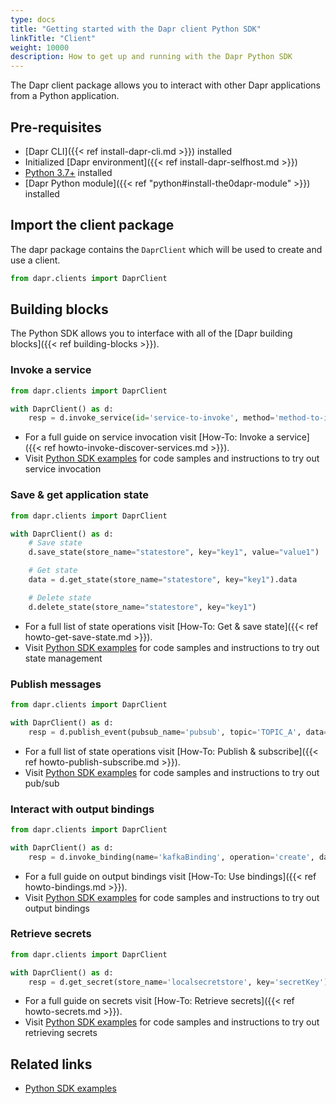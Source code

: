 ```yaml
---
type: docs
title: "Getting started with the Dapr client Python SDK"
linkTitle: "Client"
weight: 10000
description: How to get up and running with the Dapr Python SDK
---
```


The Dapr client package allows you to interact with other Dapr applications from a Python application.

## Pre-requisites

- [Dapr CLI]({{< ref install-dapr-cli.md >}}) installed
- Initialized [Dapr environment]({{< ref install-dapr-selfhost.md >}})
- [Python 3.7+](https://www.python.org/downloads/) installed
- [Dapr Python module]({{< ref "python#install-the0dapr-module" >}}) installed

## Import the client package

The dapr package contains the `DaprClient` which will be used to create and use a client.

```python
from dapr.clients import DaprClient
```

## Building blocks

The Python SDK allows you to interface with all of the [Dapr building blocks]({{< ref building-blocks >}}).

### Invoke a service

```python 
from dapr.clients import DaprClient

with DaprClient() as d:
    resp = d.invoke_service(id='service-to-invoke', method='method-to-invoke', data='{"message":"Hello World"}')
```

- For a full guide on service invocation visit [How-To: Invoke a service]({{< ref howto-invoke-discover-services.md >}}).
- Visit [Python SDK examples](https://github.com/dapr/python-sdk/tree/daprdocs-setup/examples/invoke-simple) for code samples and instructions to try out service invocation

### Save & get application state

```python
from dapr.clients import DaprClient

with DaprClient() as d:
    # Save state
    d.save_state(store_name="statestore", key="key1", value="value1")

    # Get state
    data = d.get_state(store_name="statestore", key="key1").data

    # Delete state
    d.delete_state(store_name="statestore", key="key1")
```

- For a full list of state operations visit [How-To: Get & save state]({{< ref howto-get-save-state.md >}}).
- Visit [Python SDK examples](https://github.com/dapr/python-sdk/tree/daprdocs-setup/examples/state_store) for code samples and instructions to try out state management

### Publish messages

```python
from dapr.clients import DaprClient

with DaprClient() as d:
    resp = d.publish_event(pubsub_name='pubsub', topic='TOPIC_A', data='{"message":"Hello World"}')
```

- For a full list of state operations visit [How-To: Publish & subscribe]({{< ref howto-publish-subscribe.md >}}).
- Visit [Python SDK examples](https://github.com/dapr/python-sdk/tree/daprdocs-setup/examples/pubsub-simple) for code samples and instructions to try out pub/sub

### Interact with output bindings

```python
from dapr.clients import DaprClient

with DaprClient() as d:
    resp = d.invoke_binding(name='kafkaBinding', operation='create', data='{"message":"Hello World"}')
```

- For a full guide on output bindings visit [How-To: Use bindings]({{< ref howto-bindings.md >}}).
- Visit [Python SDK examples](https://github.com/dapr/python-sdk/tree/daprdocs-setup/examples/invoke-binding) for code samples and instructions to try out output bindings

### Retrieve secrets

```python
from dapr.clients import DaprClient

with DaprClient() as d:
    resp = d.get_secret(store_name='localsecretstore', key='secretKey')
```

- For a full guide on secrets visit [How-To: Retrieve secrets]({{< ref howto-secrets.md >}}).
- Visit [Python SDK examples](https://github.com/dapr/python-sdk/tree/daprdocs-setup/examples/secret_store) for code samples and instructions to try out retrieving secrets

## Related links
- [Python SDK examples](https://github.com/dapr/python-sdk/tree/daprdocs-setup/examples)